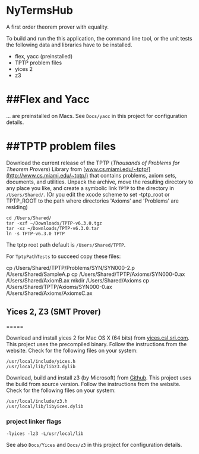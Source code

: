 # NyTermsHub

A first order theorem prover with equality.

To build and run the this application, 
the command line tool, or the unit tests 
the following data and libraries have to be installed.

- flex, yacc (preinstalled)
- TPTP problem files
- yices  2
- z3

##Flex and Yacc
====

… are preinstalled on Macs. See `Docs/yacc` in this project for configuration details.

##TPTP problem files
====

Download the current release of the TPTP 
(*Thousands of Problems for Theorem Provers*) Library from [www.cs.miami.edu/~tptp/](http://www.cs.miami.edu/~tptp/) 
that contains problems, axiom sets, documents, and utilities. 
Unpack the archive, 
move the resulting directory to any place you like, 
and create a symbolic link `TPTP` to the directory in `/Users/Shared/`.
(Or you edit the xcode scheme to set -tptp_root or TPTP_ROOT 
to the path where directories 'Axioms' and 'Problems' are residing)

    cd /Users/Shared/
    tar -xzf ~/Downloads/TPTP-v6.3.0.tgz 
    tar -xz ~/Downloads/TPTP-v6.3.0.tar
    ln -s TPTP-v6.3.0 TPTP

The tptp root path default is `/Users/Shared/TPTP`.

For `TptpPathTests` to succeed copy these files:


cp /Users/Shared/TPTP/Problems/SYN/SYN000-2.p /Users/Shared/SampleA.p
cp /Users/Shared/TPTP/Axioms/SYN000-0.ax /Users/Shared/AxiomB.ax
mkdir /Users/Shared/Axioms
cp /Users/Shared/TPTP/Axioms/SYN000-0.ax /Users/Shared/Axioms/AxiomsC.ax

## Yices 2, Z3 (SMT Prover)
=====

Download and install yices 2 for Mac OS X (64 bits) from [yices.csl.sri.com](http://yices.csl.sri.com). This project uses the precompiled binary.
Follow the instructions from the website. Check for the following files on your system:

    /usr/local/include/yices.h
    /usr/local/lib/libz3.dylib

Download, build and install z3 (by Microsoft) from [Github](https://github.com/Z3Prover/z3). This project uses the build from source version.
Follow the instructions from the website. Check for the following files on your system:

    /usr/local/include/z3.h
    /usr/local/lib/libyices.dylib

### project linker flags

    -lyices -lz3 -L/usr/local/lib

See also `Docs/Yices` and `Docs/z3` in this project for configuration details.




